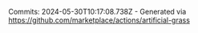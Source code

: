 Commits: 2024-05-30T10:17:08.738Z - Generated via https://github.com/marketplace/actions/artificial-grass
<br>
